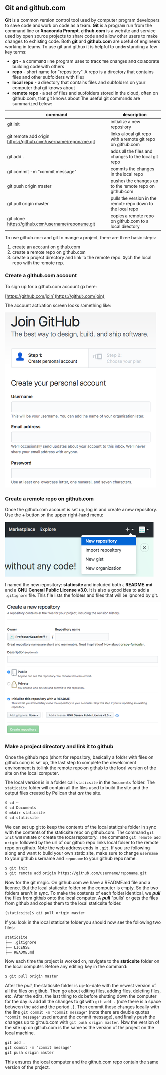 
## Git and github.com
**Git** is a common version control tool used by computer program developers to save code and work on code as a team. **Git** is a program run from the command line or **Anaconda Prompt**.
**github.com** is a website and service used by open source projects to share code and allow other users to make changes to exhisting code.
Both **git** and **github.com** are useful of engineers working in teams.
To use git and github it is helpful to understanding a few key terms:

 * **git** - a command line program used to track file changes and colaborate building code with others
 * **repo** - short name for "repository". A repo is a directory that contains files and other subfolders with files
 * **local repo** -  a directory that contains files and subfolders on your computer that git knows about
 * **remote repo** - a set of files and subfolders stored in the cloud, often on github.com, that git knows about
The useful git commands are summarized below:

| command | description |
| --- | --- |
| git init | initialize a new repository |
| git remote add origin https://github.com/username/reponame.git | links a local git repo with a remote git repo on github.com |
| git add . | adds all the files and changes to the local git repo |
| git commit -m "commit message" | commits the changes in the local repo |
| git push origin master | pushes the changes up to the remote repo on github.com |
| git pull origin master | pulls the version in the remote repo down to the local repo |
| git clone https://github.com/username/reponame.git | copies a remote repo on github.com to a local directory |

To use github.com and git to mange a project, there are three basic steps:

1. create an account on github.com
2. create a remote repo on github.com
3. create a project directory and link to the remote repo. Sych the local repo with the remote rep.
    
    
### Create a github.com account
To sign up for a github.com account go here:

[https://github.com/join](https://github.com/join)

The account activation screen looks something like:

![Github.com Join](images/join_github.png)
### Create a remote repo on github.com
Once the github.com account is set up, log in and create a new repository. Use the + button on the upper right-hand menu:

![new github repo](images/new_github_repo.png)

I named the new repository: **staticsite** and included both a **README.md** and a **GNU General Public License v3.0**. It is also a good idea to add a ```.gitignore``` file. This file lists the folders and files that will be ignored by git. 

![new github repo details](images/create_a_new_repo_details.png)
### Make a project directory and link it to github
Once the github repo (short for repository, basically a folder with files on github.com) is set up, the last step to complete the development environment is to link the remote repo on github to the local version of the site on the local computer. 

The local version is in a folder call ```staticsite``` in the ```Documents``` folder. The ```staticsite``` folder will contain all the files used to build the site and the output files created by Pelican that _are_ the site.

```text
$ cd ~
$ cd Documents
$ mkdir staticsite
$ cd staticsite
```

We can set up git to keep the contents of the local staticsite folder in sync with the contents of the staticsite repo on github.com. The command ```git init``` will initiate or create the local repository. The command ```git remote add origin``` followed by the url of our github repo links local folder to the remote repo on github. Note the web address ends in ```.git```. If you are following along and want to build your own static site, make sure to change ```username``` to your github username and ```reponame``` to your github repo name.

```text
$ git init
$ git remote add origin https://github.com/username/reponame.git
```

Now for the git magic. On github.com we have a README.md file and a licence. But the local staticsite folder on the computer is empty. So the two folders aren't in sync. To make the contents of each folder identical, we **_pull_** the files from github onto the local computer. A **_pull_** "pulls" or gets the files from github and copies them to the local staticsite folder.

```
(staticsite)$ git pull origin master
```

If you look in the local staticsite folder you should now see the following two files:

```
staticsite
├── .gitignore
├── LICENSE
├── README.md
```

Now each time the project is worked on, navigate to the **staticsite** folder on the local computer. Before any editing, key in the command:

```
$ git pull origin master
```

After the _pull_, the staticsite folder is up-to-date with the newest version of all the files on github. Then go about editing files, adding files, deleting files, etc. After the edits, the last thing to do before shutting down the computer for the day is add all the changes to git with ```git add .``` (note there is a space between the ```add``` and the period ```.```). Then commit those changes locally with the line ```git commit -m "commit message"``` (note there are double quotes ```"commit message"``` used around the commit message), and finally push the changes up to github.com with ```git push origin master```. Now the version of the site up on github.com is the same as the version of the project on the local machine.

```
git add .
git commit -m "commit message"
git push origin master
```

This ensures the local computer and the github.com repo contain the same version of the project.
 

